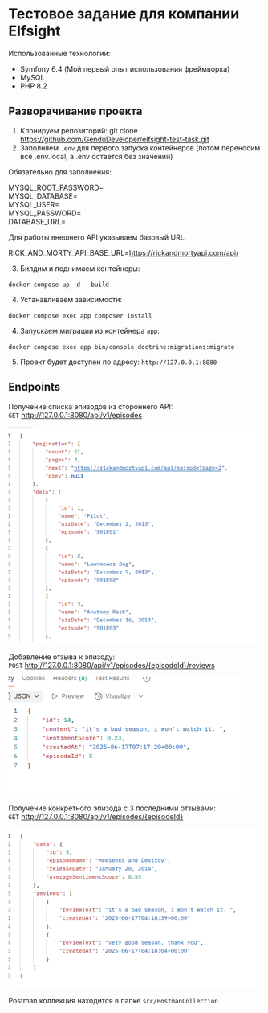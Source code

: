 # Тестовое задание для компании Elfsight

Использованные технологии:

- Symfony 6.4 (Мой первый опыт использования фреймворка)
- MySQL
- PHP 8.2

## Разворачивание проекта

1. Клонируем репозиторий: git clone https://github.com/GenduDeveloper/elfsight-test-task.git
2. Заполняем `.env` для первого запуска контейнеров (потом переносим всё .env.local, а .env остается без значений)

Обязательно для заполнения:

MYSQL_ROOT_PASSWORD=    
MYSQL_DATABASE=    
MYSQL_USER=   
MYSQL_PASSWORD=   
DATABASE_URL=

Для работы внешнего API указываем базовый URL:

RICK_AND_MORTY_API_BASE_URL=https://rickandmortyapi.com/api/

3. Билдим и поднимаем контейнеры:

`docker compose up -d --build`

4. Устанавливаем зависимости:

`docker compose exec app composer install`


4. Запускаем миграции из контейнера `app`:

`docker compose exec app bin/console doctrine:migrations:migrate`

5. Проект будет доступен по адресу: `http://127.0.0.1:8080`

## Endpoints

Получение списка эпизодов из стороннего API:   
`GET` http://127.0.0.1:8080/api/v1/episodes

![Получение списка эпизодов](public/images/episode_list_external_api.png)

Добавление отзыва к эпизоду:   
`POST` http://127.0.0.1:8080/api/v1/episodes/{episodeId}/reviews

![Добавление отзыва к эпизоду](public/images/add_review_with_episode.png)

Получение конкретного эпизода с 3 последними отзывами:   
`GET` http://127.0.0.1:8080/api/v1/episodes/{episodeId}

![Эпизод и 3 последних отзыва](public/images/show_episode_reviews.png)

Postman коллекция находится в папке `src/PostmanCollection`
